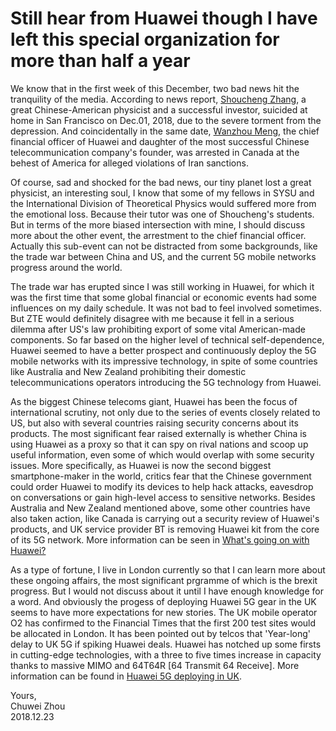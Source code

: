 # Still hear from Huawei though I have left this special organization for more than half a year      
We know that in the first week of this December, two bad news hit the tranquility of the media. According to news report, [Shoucheng Zhang](https://en.wikipedia.org/wiki/Shoucheng_Zhang), a great Chinese-American physicist and a successful investor, suicided at home in San Francisco on Dec.01, 2018, due to the severe torment from the depression. And coincidentally in the same date, [Wanzhou Meng](https://en.wikipedia.org/wiki/Meng_Wanzhou), the chief financial officer of Huawei and daughter of the most successful Chinese telecommunication company's founder, was arrested in Canada at the behest of America for alleged violations of Iran sanctions.        
                           
Of course, sad and shocked for the bad news, our tiny planet lost a great physicist, an interesting soul, I know that some of my fellows in SYSU and the International Division of Theoretical Physics would suffered more from the emotional loss. Because their tutor was one of Shoucheng's students. But in terms of the more biased intersection with mine, I should discuss more about the other event, the arrestment to the chief financial officer. Actually this sub-event can not be distracted from some backgrounds, like the trade war between China and US, and the current 5G mobile networks progress around the world.                   
                 
The trade war has erupted since I was still working in Huawei, for which it was the first time that some global financial or economic events had some influences on my daily schedule. It was not bad to feel involved sometimes. But ZTE would definitely disagree with me because it fell in a serious dilemma after US's law prohibiting export of some vital American-made components. So far based on the higher level of technical self-dependence, Huawei seemed to have a better prospect and continuously deploy the 5G mobile networks with its impressive technology, in spite of some countries like Australia and New Zealand prohibiting their domestic telecommunications operators introducing the 5G technology from Huawei.             
                
As the biggest Chinese telecoms giant, Huawei has been the focus of international scrutiny, not only due to the series of events closely related to US, but also with several countries raising security concerns about its products. The most significant fear raised externally is whether China is using Huawei as a proxy so that it can spy on rival nations and scoop up useful information, even some of which would overlap with some security issues. More specifically, as Huawei is now the second biggest smartphone-maker in the world, critics fear that the Chinese government could order Huawei to modify its devices to help hack attacks, eavesdrop on conversations or gain high-level access to sensitive networks. Besides Australia and New Zealand mentioned above, some other countries have also taken action, like Canada is carrying out a security review of Huawei's products, and UK service provider BT is removing Huawei kit from the core of its 5G network. More information can be seen in [What's going on with Huawei?](https://www.bbc.co.uk/news/technology-46483337)                  
                     
As a type of fortune, I live in London currently so that I can learn more about these ongoing affairs, the most significant prgramme of which is the brexit progress. But I would not discuss about it until I have enough knowledge for a word. And obviously the progess of deploying Huawei 5G gear in the UK seems to have more expectations for new stories. The UK mobile operator O2 has confirmed to the Financial Times that the first 200 test sites would be allocated in London. It has been pointed out by telcos that 'Year-long' delay to UK 5G if spiking Huawei deals. Huawei has notched up some firsts in cutting-edge technologies, with a three to five times increase in capacity thanks to massive MIMO and 64T64R [64 Transmit 64 Receive]. More information can be found in [Huawei 5G deploying in UK](https://www.theregister.co.uk/2018/12/21/year_long_delay_to_uk_5g/?from=timeline).                          
             
                             
                   
Yours,          
Chuwei Zhou               
2018.12.23    
